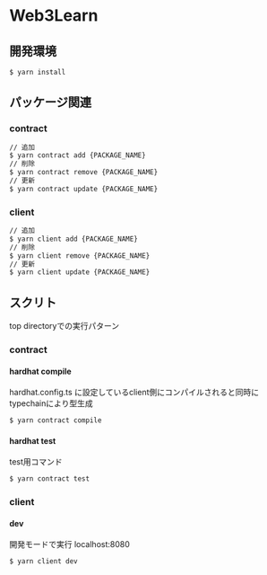 # Web3Learn
## 開発環境
```bash
$ yarn install
```
## パッケージ関連
### contract
```bash
// 追加
$ yarn contract add {PACKAGE_NAME}
// 削除
$ yarn contract remove {PACKAGE_NAME}
// 更新
$ yarn contract update {PACKAGE_NAME}
```
### client
```bash
// 追加
$ yarn client add {PACKAGE_NAME}
// 削除
$ yarn client remove {PACKAGE_NAME}
// 更新
$ yarn client update {PACKAGE_NAME}
```
## スクリト
top directoryでの実行パターン
### contract
#### hardhat compile
hardhat.config.ts に設定しているclient側にコンパイルされると同時にtypechainにより型生成
```bash
$ yarn contract compile
```
#### hardhat test
test用コマンド
```bash
$ yarn contract test
```
### client
#### dev
開発モードで実行 localhost:8080
```bash
$ yarn client dev
```